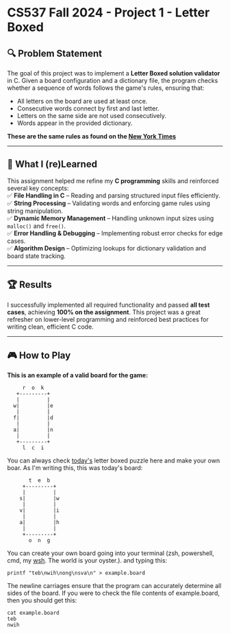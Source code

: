 # CS537 Fall 2024 - Project 1 - Letter Boxed

## 🔍 Problem Statement  
The goal of this project was to implement a **Letter Boxed solution validator** in C. Given a board configuration and a dictionary file, the program checks whether a sequence of words follows the game's rules, ensuring that:  
- All letters on the board are used at least once.  
- Consecutive words connect by first and last letter.  
- Letters on the same side are not used consecutively.  
- Words appear in the provided dictionary.

**These are the same rules as found on the [New York Times](https://www.nytimes.com/puzzles/letter-boxed)**

---

## 🎯 What I (re)Learned  
This assignment helped me refine my **C programming** skills and reinforced several key concepts:  
✅ **File Handling in C** – Reading and parsing structured input files efficiently.  
✅ **String Processing** – Validating words and enforcing game rules using string manipulation.  
✅ **Dynamic Memory Management** – Handling unknown input sizes using `malloc()` and `free()`.  
✅ **Error Handling & Debugging** – Implementing robust error checks for edge cases.  
✅ **Algorithm Design** – Optimizing lookups for dictionary validation and board state tracking.  

---

## 🏆 Results  
I successfully implemented all required functionality and passed **all test cases**, achieving **100% on the assignment**. This project was a great refresher on lower-level programming and reinforced best practices for writing clean, efficient C code.  

---
## 🎮 How to Play
**This is an example of a valid board for the game:** 
  ```
       r  o  k
     +---------+
     |         |
    w|         |e
     |         |
    f|         |d
     |         |
    a|         |n
     |         |
     +---------+
       l  c  i
```
You can always check [today's](https://www.nytimes.com/puzzles/letter-boxed) letter boxed puzzle here and make your own boar. As I'm writing this, this was today's board:
```
       t  e  b
     +---------+
     |         |
    s|         |w
     |         |
    v|         |i
     |         |
    a|         |h
     |         |
     +---------+
       o  n  g
```
You can create your own board going into your terminal (zsh, powershell, cmd, my [wsh](https://github.com/fuzzy41316/CS537-Unix-Shell-WSH). The world is your oyster.). and typing this:
```
printf "teb\nwih\nong\nsva\n" > example.board
```
The newline carriages ensure that the program can accurately determine all sides of the board. 
If you were to check the file contents of example.board, then you should get this:
```
cat example.board
teb
nwih
